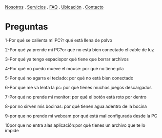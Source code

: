 [Nosotros](./nosotros.md) . [Servicios](./servicios.md) . [FAQ](FAQ.md) . [Ubicación](ubicacion.md) . [Contacto](./contacto.md)

# Preguntas
1-Por qué se calienta mi PC?r qué está llena de polvo 

2-Por qué ya prende mi PC?or qué no está bien conectado el cable de luz

3-Por qué ya tengo espaciopor qué tiene que borrar archivos

4-Por qué no puedo mueve el mouse: por qué no tiene pila 

5-Por qué no agarra el teclado: por qué no está bien conectado 

6-Por que me va lenta la pc: por qué tienes muchos juegos descargados 

7-Por qué no prende mi monitor: por qué el botón está roto por dentro

8-por no sirven mis bocinas: por qué tienen agua adentro de la bocina 

9-por que no prende mi webcam:por qué está mal configurada desde la PC

10por que no entra alas aplicación:por qué tienes un archivo que te lo impide
